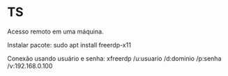 # TS

Acesso remoto em uma máquina.

Instalar pacote:
sudo apt install freerdp-x11

Conexão usando usuário e senha:
xfreerdp /u:usuario /d:dominio /p:senha /v:192.168.0.100
